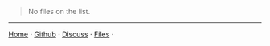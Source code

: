 > No files on the list.

---

[Home][1] &middot;
[Github][2] &middot;
[Discuss][3] &middot;
[Files][4] &middot;

[1]:/ "Home page"
[2]:https://github.com/nikahmadz "Open my Github Profile"
[3]:https://github.com/nikahmadz/nikahmadz.github.io/discussions "Go to Discusssion Room"
[4]:https://nikahmadz.github.io/files "View shared files"
